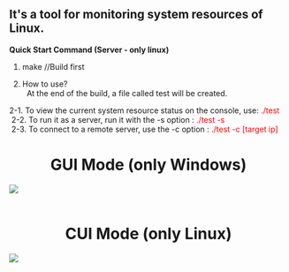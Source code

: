 <h2>It's a tool for monitoring system resources of Linux.</h2>

<b>Quick Start Command (Server - only linux)</b>
1. make //Build first

2. How to use?<br>
   At the end of the build, a file called test will be created.<br>

  2-1. To view the current system resource status on the console, use: <font color="red">./test</font><br>
  2-2. To run it as a server, run it with the -s option : <font color="red">./test -s</font><br>
  2-3. To connect to a remote server, use the -c option : <font color="red">./test -c [target ip]</font><br>
  
<center><b><h1>GUI Mode (only Windows)</h1></b></center>
<img src="https://github.com/Choi-Young-Hoon/SimpleBoard/blob/master/DashBoard.gif.gif"/>
<br><br>
<center><b><h1>CUI Mode (only Linux)</h1></b></center>
<img src="https://github.com/Choi-Young-Hoon/SimpleBoard/blob/master/DashBoardCUI.gif"/>
<br>

